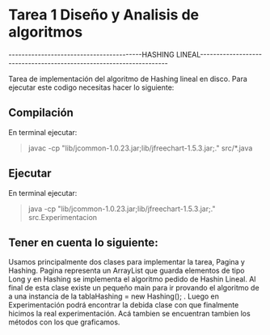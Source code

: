# Tarea 1 Diseño y Analisis de algoritmos
-----------------------------------------HASHING LINEAL--------------------------------------------------------------------


Tarea de implementación del algoritmo de Hashing lineal en disco. 
Para ejecutar este codigo necesitas hacer lo siguiente: 

## Compilación
En terminal ejecutar:
>javac -cp "lib/jcommon-1.0.23.jar;lib/jfreechart-1.5.3.jar;." src/*.java 

## Ejecutar
En terminal ejecutar:
>java -cp "lib/jcommon-1.0.23.jar;lib/jfreechart-1.5.3.jar;." src.Experimentacion

## Tener en cuenta lo siguiente:
Usamos principalmente dos clases para implementar la tarea, Pagina y Hashing. Pagina representa un ArrayList que guarda elementos de tipo Long y en Hashing se implementa el algoritmo pedido de Hashin Lineal. Al final de esta clase existe un pequeño main para ir provando el algoritmo de a una instancia de la tablaHashing = new Hashing(); .
Luego en Experimentación podrá encontrar la debida clase con que finalmente hicimos la real experimentación. Acá tambien se encuentran tambien los métodos con los que graficamos. 

